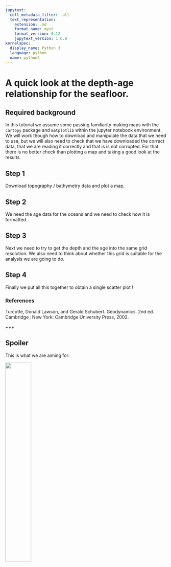 ```yaml
---
jupytext:
  cell_metadata_filter: -all
  text_representation:
    extension: .md
    format_name: myst
    format_version: 0.12
    jupytext_version: 1.6.0
kernelspec:
  display_name: Python 3
  language: python
  name: python3
---
```


# A quick look at the depth-age relationship for the seafloor.



## Required background

In this tutorial we assume some passing familiarity making maps with the `cartopy` package and `matplotlib` within the jupyter notebook environment. We will work though how to download and manipulate the data that we need to use, but we will also need to check that we have downloaded the correct data, that we are reading it correctly and that is is not corrupted. For that there is no better check than plotting a map and taking a good look at the results.

## Step 1

Download topography / bathymetry data and plot a map. 


## Step 2 

We need the age data for the oceans and we need to check how it is formatted.


## Step 3

Next we need to try to get the depth and the age into the same grid resolution. 
We also need to think about whether this grid is suitable for the analysis we are going to do.


## Step 4

Finally we put all this together to obtain a single scatter plot ! 


### References

Turcotte, Donald Lawson, and Gerald Schubert. Geodynamics. 2nd ed. Cambridge ; New York: Cambridge University Press, 2002.

+++

## Spoiler 

This is what we are aiming for:
<div>
<img src="./Images/MyTargetPlot.png", width=40%>
</div>

```{code-cell} ipython3

```
